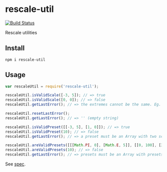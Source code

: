 # rescale-util

[![Build Status](https://travis-ci.org/javiercejudo/rescale-util.svg)](https://travis-ci.org/javiercejudo/rescale-util)

Rescale utilities

## Install

    npm i rescale-util

## Usage

```js
var rescaleUtil = require('rescale-util');

rescaleUtil.isValidScale([-3, 5]); // => true
rescaleUtil.isValidScale([0, 0]); // => false
rescaleUtil.getLastError(); // => the extremes cannot be the same. Eg. [0, 1]

rescaleUtil.resetLastError();
rescaleUtil.getLastError(); // => '' (empty string)

rescaleUtil.isValidPreset([[-3, 5], [1, 0]]); // => true
rescaleUtil.isValidPreset(10); // => false
rescaleUtil.getLastError(); // => a preset must be an Array with two scales. Eg. [[0, 100], [32, 212]]

rescaleUtil.areValidPresets([[[Math.PI, 0], [Math.E, 5]], [[0, 100], [32, 212]]]); // => true
rescaleUtil.areValidPresets(10); // => false
rescaleUtil.getLastError(); // => presets must be an Array with presets. Eg. [[[0, 100], [32, 212]], [[0, 100], [-273.15, -173.15]]]
```

See [spec](test/spec.js).
